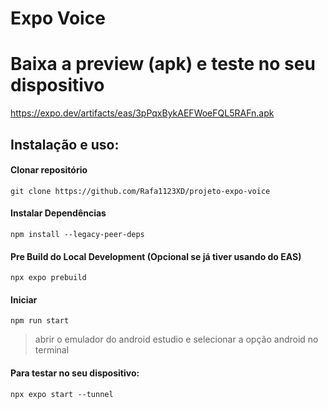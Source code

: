 # Expo Voice
# Baixa a preview (apk) e teste no seu dispositivo 
https://expo.dev/artifacts/eas/3pPqxBykAEFWoeFQL5RAFn.apk






## Instalação e uso:
#### Clonar repositório
```
git clone https://github.com/Rafa1123XD/projeto-expo-voice
```

#### Instalar Dependências
```
npm install --legacy-peer-deps
```

#### Pre Build do Local Development (Opcional se já tiver usando do EAS)
```
npx expo prebuild
```


#### Iniciar
```
npm run start
```
> abrir o emulador do android estudio e selecionar a opção android no terminal

#### Para testar no seu dispositivo:
```
npx expo start --tunnel 
```
